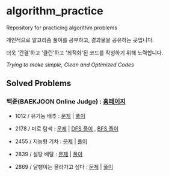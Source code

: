 # algorithm_practice
Repository for practicing algorithm problems

개인적으로 알고리즘 풀이를 공부하고, 결과물을 공유하는 곳입니다.

더욱 '간결'하고 '클린'하고 '최적화'된 코드를 작성하기 위해 노력합니다.

*Trying to make simple, Clean and Optimized Codes*




## Solved Problems

### 백준(BAEKJOON Online Judge) : [홈페이지](https://www.acmicpc.net)

* 1012 / 유기농 배추 : [문제](https://www.acmicpc.net/problem/1012) | [풀이](https://github.com/wallees/algorithm_practice/blob/master/bj_1012.cpp)

* 2178 / 미로 탐색 : [문제](https://www.acmicpc.net/problem/2178) | [DFS 풀이](https://github.com/wallees/algorithm_practice/blob/master/bj_2178_DFS.cpp) , [BFS 풀이](https://github.com/wallees/algorithm_practice/blob/master/bj_2178_BFS.cpp)

* 2455 / 지능형 기차 : [문제](https://www.acmicpc.net/problem/2455) | [풀이](https://github.com/wallees/algorithm_practice/blob/master/bj_2455.cpp)

* 2839 / 설탕 배달 : [문제](https://www.acmicpc.net/problem/2839) | [풀이](https://github.com/wallees/algorithm_practice/blob/master/bj_2839.cpp)

* 2869 / 달팽이는 올라가고 싶다 : [문제](https://www.acmicpc.net/problem/2869) | [풀이](https://github.com/wallees/algorithm_practice/blob/master/bj_2869.cpp)


